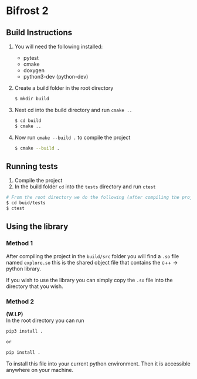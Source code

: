 # Bifrost 2

## Build Instructions
1. You will need the following installed:
    - pytest
    - cmake
    - doxygen 
    - python3-dev (python-dev)

2. Create a build folder in the root directory
    ```bash
    $ mkdir build
    ```

3. Next cd into the build directory and run `cmake ..`
    ```bash
    $ cd build
    $ cmake ..
    ```

4. Now run `cmake --build .` to compile the project
    ```bash
    $ cmake --build .
    ```

## Running tests
1. Compile the project 
2. In the build folder `cd` into the `tests` directory and run `ctest`
```bash
# From the root directory we do the following (after compiling the project)
$ cd buid/tests
$ ctest
```

## Using the library

### Method 1
After compiling the project in the `build/src` folder you will find a `.so` file named `explore.so` this is the shared object file that contains the c++ -> python library.

If you wish to use the library you can simply copy the `.so` file into the directory that you wish.

### Method 2
**(W.I.P)**  
In the root directory you can run
```bash
pip3 install .

or

pip install .
```
To install this file into your current python environment. Then it is accessible anywhere on your machine.

